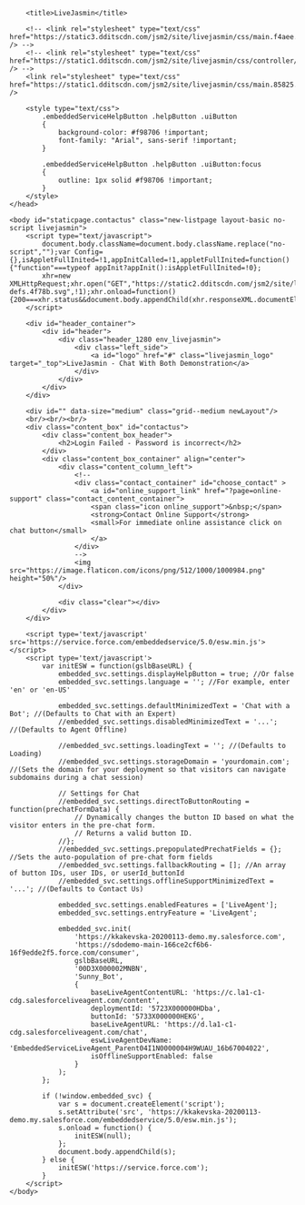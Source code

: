 <html>
	<head>
		<meta name="viewport" content="width=device-width, initial-scale=1, minimum-scale=1">

		<title>LiveJasmin</title>		

		<!-- <link rel="stylesheet" type="text/css" href="https://static3.dditscdn.com/jsm2/site/livejasmin/css/main.f4aee.css" /> -->
		<!-- <link rel="stylesheet" type="text/css" href="https://static1.dditscdn.com/jsm2/site/livejasmin/css/controller/staticpage_controller.3a93f.css" /> -->
		<link rel="stylesheet" type="text/css" href="https://static1.dditscdn.com/jsm2/site/livejasmin/css/main.85825.css" />
		
		<style type="text/css">
			.embeddedServiceHelpButton .helpButton .uiButton
			{
				background-color: #f98706 !important;
				font-family: "Arial", sans-serif !important;
			}
			
			.embeddedServiceHelpButton .helpButton .uiButton:focus
			{
				outline: 1px solid #f98706 !important;
			}
		</style>
	</head>
	
	<body id="staticpage.contactus" class="new-listpage layout-basic no-script livejasmin">
		<script type="text/javascript">
			document.body.className=document.body.className.replace("no-script","");var Config={},isAppletFullInited=!1,appInitCalled=!1,appletFullInited=function(){"function"===typeof appInit?appInit():isAppletFullInited=!0};
			xhr=new XMLHttpRequest;xhr.open("GET","https://static2.dditscdn.com/jsm2/site/livejasmin/icomoon/symbol-defs.4f78b.svg",!1);xhr.onload=function(){200===xhr.status&&document.body.appendChild(xhr.responseXML.documentElement)};xhr.send("");
		</script>
		
		<div id="header_container">
			<div id="header">
				<div class="header_1280 env_livejasmin">
					<div class="left_side">
						<a id="logo" href="#" class="livejasmin_logo" target="_top">LiveJasmin - Chat With Both Demonstration</a>
					</div>
				</div>
			</div>
		</div>

		<div id="" data-size="medium" class="grid--medium newLayout"/>
		<br/><br/><br/>
		<div class="content_box" id="contactus">
			<div class="content_box_header">
				<h2>Login Failed - Password is incorrect</h2>
			</div>
			<div class="content_box_container" align="center">
				<div class="content_column_left">
					<!--
					<div class="contact_container" id="choose_contact" >
						<a id="online_support_link" href="?page=online-support" class="contact_content_container">
						<span class="icon online_support">&nbsp;</span>
						<strong>Contact Online Support</strong>
						<small>For immediate online assistance click on chat button</small>
						</a>
					</div>
					-->
					<img src="https://image.flaticon.com/icons/png/512/1000/1000984.png" height="50%"/>
				</div>

				<div class="clear"></div>
			</div>
		</div>

		<script type='text/javascript' src='https://service.force.com/embeddedservice/5.0/esw.min.js'></script>
		<script type='text/javascript'>
			var initESW = function(gslbBaseURL) {
				embedded_svc.settings.displayHelpButton = true; //Or false
				embedded_svc.settings.language = ''; //For example, enter 'en' or 'en-US'

				embedded_svc.settings.defaultMinimizedText = 'Chat with a Bot'; //(Defaults to Chat with an Expert)
				//embedded_svc.settings.disabledMinimizedText = '...'; //(Defaults to Agent Offline)

				//embedded_svc.settings.loadingText = ''; //(Defaults to Loading)
				//embedded_svc.settings.storageDomain = 'yourdomain.com'; //(Sets the domain for your deployment so that visitors can navigate subdomains during a chat session)

				// Settings for Chat
				//embedded_svc.settings.directToButtonRouting = function(prechatFormData) {
					// Dynamically changes the button ID based on what the visitor enters in the pre-chat form.
					// Returns a valid button ID.
				//};
				//embedded_svc.settings.prepopulatedPrechatFields = {}; //Sets the auto-population of pre-chat form fields
				//embedded_svc.settings.fallbackRouting = []; //An array of button IDs, user IDs, or userId_buttonId
				//embedded_svc.settings.offlineSupportMinimizedText = '...'; //(Defaults to Contact Us)

				embedded_svc.settings.enabledFeatures = ['LiveAgent'];
				embedded_svc.settings.entryFeature = 'LiveAgent';

				embedded_svc.init(
					'https://kkakevska-20200113-demo.my.salesforce.com',
					'https://sdodemo-main-166ce2cf6b6-16f9edde2f5.force.com/consumer',
					gslbBaseURL,
					'00D3X000002MNBN',
					'Sunny_Bot',
					{
						baseLiveAgentContentURL: 'https://c.la1-c1-cdg.salesforceliveagent.com/content',
						deploymentId: '5723X000000HDba',
						buttonId: '5733X000000HEKG',
						baseLiveAgentURL: 'https://d.la1-c1-cdg.salesforceliveagent.com/chat',
						eswLiveAgentDevName: 'EmbeddedServiceLiveAgent_Parent04I1N0000004H9WUAU_16b67004022',
						isOfflineSupportEnabled: false
					}
				);
			};

			if (!window.embedded_svc) {
				var s = document.createElement('script');
				s.setAttribute('src', 'https://kkakevska-20200113-demo.my.salesforce.com/embeddedservice/5.0/esw.min.js');
				s.onload = function() {
					initESW(null);
				};
				document.body.appendChild(s);
			} else {
				initESW('https://service.force.com');
			}
		</script>
	</body>
</html>
